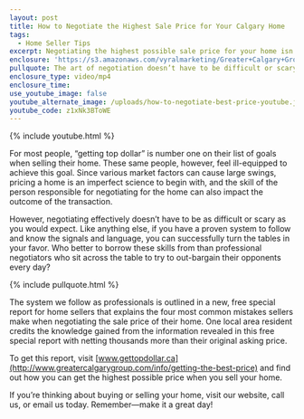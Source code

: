 ```yaml
---
layout: post
title: How to Negotiate the Highest Sale Price for Your Calgary Home
tags:
  - Home Seller Tips
excerpt: Negotiating the highest possible sale price for your home isn’t as difficult as you think. We have a proven system to share with you that can help you achieve this goal.
enclosure: 'https://s3.amazonaws.com/vyralmarketing/Greater+Calgary+Group/Greater+Calgary+Group-+How+to+negotiate+your+home%E2%80%99s+best+price.mp4'
pullquote: The art of negotiation doesn’t have to be difficult or scary.
enclosure_type: video/mp4
enclosure_time:
use_youtube_image: false
youtube_alternate_image: /uploads/how-to-negotiate-best-price-youtube.jpg
youtube_code: z1xNk3BToWE
---
```



{% include youtube.html %}

For most people, “getting top dollar” is number one on their list of goals when selling their home. These same people, however, feel ill-equipped to achieve this goal. Since various market factors can cause large swings, pricing a home is an imperfect science to begin with, and the skill of the person responsible for negotiating for the home can also impact the outcome of the transaction.

However, negotiating effectively doesn’t have to be as difficult or scary as you would expect. Like anything else, if you have a proven system to follow and know the signals and language, you can successfully turn the tables in your favor. Who better to borrow these skills from than professional negotiators who sit across the table to try to out-bargain their opponents every day?

{% include pullquote.html %}

The system we follow as professionals is outlined in a new, free special report for home sellers that explains the four most common mistakes sellers make when negotiating the sale price of their home. One local area resident credits the knowledge gained from the information revealed in this free special report with netting thousands more than their original asking price.

To get this report, visit [www.gettopdollar.ca](http://www.greatercalgarygroup.com/info/getting-the-best-price) and find out how you can get the highest possible price when you sell your home.

If you’re thinking about buying or selling your home, visit our website, call us, or email us today. Remember—make it a great day!